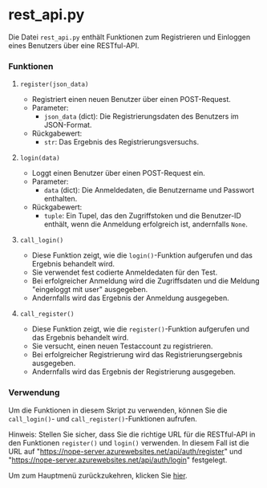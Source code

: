 # rest_api.py

Die Datei `rest_api.py` enthält Funktionen zum Registrieren und Einloggen eines Benutzers über eine RESTful-API.

### Funktionen

1. `register(json_data)`
   - Registriert einen neuen Benutzer über einen POST-Request.
   - Parameter:
     - `json_data` (dict): Die Registrierungsdaten des Benutzers im JSON-Format.
   - Rückgabewert:
     - `str`: Das Ergebnis des Registrierungsversuchs.

2. `login(data)`
   - Loggt einen Benutzer über einen POST-Request ein.
   - Parameter:
     - `data` (dict): Die Anmeldedaten, die Benutzername und Passwort enthalten.
   - Rückgabewert:
     - `tuple`: Ein Tupel, das den Zugriffstoken und die Benutzer-ID enthält, wenn die Anmeldung erfolgreich ist, andernfalls `None`.

3. `call_login()`
   - Diese Funktion zeigt, wie die `login()`-Funktion aufgerufen und das Ergebnis behandelt wird.
   - Sie verwendet fest codierte Anmeldedaten für den Test.
   - Bei erfolgreicher Anmeldung wird die Zugriffsdaten und die Meldung "eingeloggt mit user" ausgegeben.
   - Andernfalls wird das Ergebnis der Anmeldung ausgegeben.

4. `call_register()`
   - Diese Funktion zeigt, wie die `register()`-Funktion aufgerufen und das Ergebnis behandelt wird.
   - Sie versucht, einen neuen Testaccount zu registrieren.
   - Bei erfolgreicher Registrierung wird das Registrierungsergebnis ausgegeben.
   - Andernfalls wird das Ergebnis der Registrierung ausgegeben.

### Verwendung
Um die Funktionen in diesem Skript zu verwenden, können Sie die `call_login()`- und `call_register()`-Funktionen aufrufen.

Hinweis: Stellen Sie sicher, dass Sie die richtige URL für die RESTful-API in den Funktionen `register()` und `login()` verwenden. In diesem Fall ist die URL auf "https://nope-server.azurewebsites.net/api/auth/register" und "https://nope-server.azurewebsites.net/api/auth/login" festgelegt.



Um zum Hauptmenü zurückzukehren, klicken Sie [hier](../README.md).
